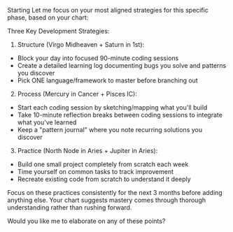 Starting 
Let me focus on your most aligned strategies for this specific phase, based on your chart:

Three Key Development Strategies:

1. Structure (Virgo Midheaven + Saturn in 1st):
- Block your day into focused 90-minute coding sessions
- Create a detailed learning log documenting bugs you solve and patterns you discover
- Pick ONE language/framework to master before branching out

2. Process (Mercury in Cancer + Pisces IC):
- Start each coding session by sketching/mapping what you'll build
- Take 10-minute reflection breaks between coding sessions to integrate what you've learned
- Keep a "pattern journal" where you note recurring solutions you discover

3. Practice (North Node in Aries + Jupiter in Aries):
- Build one small project completely from scratch each week
- Time yourself on common tasks to track improvement
- Recreate existing code from scratch to understand it deeply

Focus on these practices consistently for the next 3 months before adding anything else. Your chart suggests mastery comes through thorough understanding rather than rushing forward.

Would you like me to elaborate on any of these points?​​​​​​​​​​​​​​​​